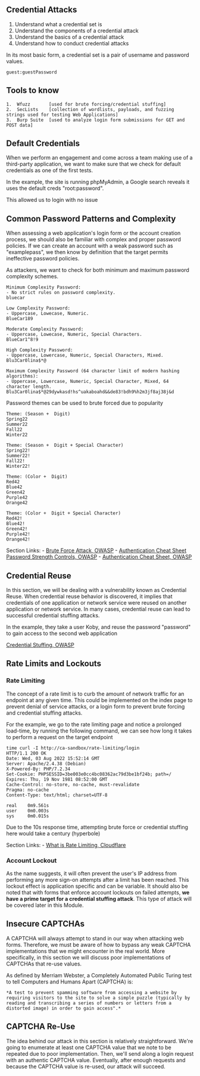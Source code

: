 ## Credential Attacks

1.    Understand what a credential set is
2.    Understand the components of a credential attack
3.    Understand the basics of a credential attack
4.    Understand how to conduct credential attacks

In its most basic form, a credential set is a pair of username and password values.

	guest:guestPassword
	
## Tools to know

	1.	Wfuzz 		[used for brute forcing/credential stuffing]
	2.	SecLists 	[collection of wordlists, payloads, and fuzzing strings used for testing Web Applications]
	3.	Burp Suite 	[used to analyze login form submissions for GET and POST data]
	
## Default Credentials
When we perform an engagement and come across a team making use of a third-party application, we want to make sure that we 	check for default credentials as one of the first tests.

In the example, the site is running phpMyAdmin, a Google search reveals it uses the default creds "root:password". 
	
This allowed us to login with no issue

## Common Password Patterns and Complexity
	
When assessing a web application's login form or the account creation process, we should also be familiar with complex and proper password policies. If we can create an account with a weak password such as "examplepass", we then know by definition that the target permits ineffective password policies.

As attackers, we want to check for both minimum and maximum password complexity schemes.

	Minimum Complexity Password:
	- No strict rules on password complexity.
	bluecar
	
	Low Complexity Password:
	- Uppercase, Lowecase, Numeric.
	BlueCar189
	
	Moderate Complexity Password:
	- Uppercase, Lowecase, Numeric, Special Characters.
	BlueCar1^8!9
	
	High Complexity Password:
	- Uppercase, Lowercase, Numeric, Special Characters, Mixed.
	Blu3Car0lina$*@
	
	Maximum Complexity Password (64 character limit of modern hashing algorithms):
	- Uppercase, Lowercase, Numeric, Special Character, Mixed, 64 character length.
	Blu3Car0lina$*@29dywkasd!hs^uakaboahd&&de83!bdh9%h2m3jf8aj38j&d

Password themes can be used to brute forced due to popularity

	Theme: (Season +  Digit)
	Spring22
	Summer22
	Fall22
	Winter22
	
	Theme: (Season +  Digit + Special Character)
	Spring22!
	Summer22!
	Fall22!
	Winter22!
	
	Theme: (Color +  Digit)
	Red42
	Blue42
	Green42
	Purple42
	Orange42
	
	Theme: (Color +  Digit + Special Character)
	Red42!
	Blue42!
	Green42!
	Purple42!
	Orange42!

Section Links:
	- [Brute Force Attack, OWASP](https://owasp.org/www-community/attacks/Brute_force_attack)
	- [Authentication Cheat Sheet Password Strength Controls, OWASP](https://cheatsheetseries.owasp.org/cheatsheets/Authentication_Cheat_Sheet.html#implement-proper-password-strength-controls)
	- [Authentication Cheat Sheet, OWASP](https://cheatsheetseries.owasp.org/cheatsheets/Authentication_Cheat_Sheet.html)

## Credential Reuse

In this section, we will be dealing with a vulnerability known as Credential Reuse. When credential reuse behavior is discovered, it implies that credentials of one application or network service were reused on another application or network service. In many cases, credential reuse can lead to successful credential stuffing attacks.

In the example, they take a user Koby, and reuse the password "password" to gain access to the second web application

[Credential Stuffing, OWASP](https://owasp.org/www-community/attacks/Credential_stuffing#:~:text=Credential%20stuffing%20is%20the%20automated,gain%20access%20to%20user%20accounts.)

## Rate Limits and Lockouts

### Rate Limiting

The concept of a rate limit is to curb the amount of network traffic for an endpoint at any given time. This could be implemented on the index page to prevent denial of service attacks, or a login form to prevent brute forcing and credential stuffing attacks.

For the example, we go to the rate limiting page and notice a prolonged load-time, by running the following command, we can see how long it takes to perform a request on the target endpoint

	time curl -I http://ca-sandbox/rate-limiting/login
	HTTP/1.1 200 OK
	Date: Wed, 03 Aug 2022 15:52:14 GMT
	Server: Apache/2.4.38 (Debian)
	X-Powered-By: PHP/7.2.34
	Set-Cookie: PHPSESSID=3be003e0cc4bc08362ac79d3be1bf24b; path=/
	Expires: Thu, 19 Nov 1981 08:52:00 GMT
	Cache-Control: no-store, no-cache, must-revalidate
	Pragma: no-cache
	Content-Type: text/html; charset=UTF-8
	
	real	0m9.561s
	user	0m0.003s
	sys	    0m0.015s

Due to the 10s response time, attempting brute force or credential stuffing here would take a century (hyperbole)

Section Links:
	- [What is Rate Limiting, Cloudflare](https://www.cloudflare.com/learning/bots/what-is-rate-limiting/)

### Account Lockout

As the name suggests, it will often prevent the user's IP address from performing any more sign-on attempts after a limit has been reached. This lockout effect is application specific and can be variable. It should also be noted that with forms that enforce account lockouts on failed attempts, **we have a prime target for a credential stuffing attack**. This type of attack will be covered later in this Module.

## Insecure CAPTCHAs

A CAPTCHA will always attempt to stand in our way when attacking web forms. Therefore, we must be aware of how to bypass any weak CAPTCHA implementations that we might encounter in the real world. More specifically, in this section we will discuss poor implementations of CAPTCHAs that re-use values.

As defined by Merriam Webster, a Completely Automated Public Turing test to tell Computers and Humans Apart (CAPTCHA) is:
	
	*A test to prevent spamming software from accessing a website by requiring visitors to the site to solve a simple puzzle (typically by reading and transcribing a series of numbers or letters from a distorted image) in order to gain access".*

## CAPTCHA Re-Use

The idea behind our attack in this section is relatively straightforward. We're going to enumerate at least one CAPTCHA value that we note to be repeated due to poor implementation. Then, we'll send along a login request with an authentic CAPTCHA value. Eventually, after enough requests and because the CAPTCHA value is re-used, our attack will succeed.






